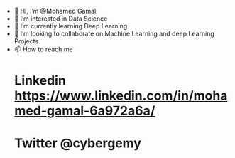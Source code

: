 - 👋 Hi, I’m @Mohamed Gamal 
- 👀 I’m interested in Data Science 
- 🌱 I’m currently learning Deep Learning 
- 💞️ I’m looking to collaborate on Machine Learning  and deep Learning Projects 
- 📫 How to reach me  
   # Linkedin https://www.linkedin.com/in/mohamed-gamal-6a972a6a/
   # Twitter @cybergemy

<!---
eljazary/eljazary is a ✨ special ✨ repository because its `README.md` (this file) appears on your GitHub profile.
You can click the Preview link to take a look at your changes.
--->
